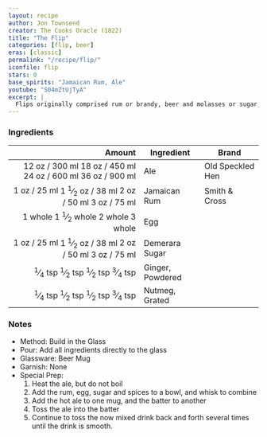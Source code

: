 ```yaml
---
layout: recipe
author: Jon Townsend
creator: The Cooks Oracle (1822)
title: "The Flip"
categories: [flip, beer]
eras: [classic]
permalink: "/recipe/flip/"
iconfile: flip
stars: 0
base_spirits: "Jamaican Rum, Ale"
youtube: "S04mZtUjTyA"
excerpt: |
  Flips originally comprised rum or brandy, beer and molasses or sugar, mixed together then heated with a red-hot poker which caramelised the drink and made it bubble and froth. Over time, a tin or copper vessel known as an ale-warmer replaced the poker. Helped by sailors, the Flip crossed the Atlantic where President George Washington became a notable Flip drinker. Here is one of the first complete recipes for a flip from <i>The Cooks Oracle</i>:<blockquote>To make a quart of Flip: Put the Ale on the fire to warm, beat up three or four Eggs with four ounces of moist Sugar, a teaspoon full of grated Nutmeg or Ginger, and a quartern of good old Rum or Brandy.<br>When the Ale is near to boil put it into one pitcher, and the Rum and the Eggs, etc into another; turn it from one pitcher into another until it is smooth as cream.<br><cite>The Cooks Oracle, 1822</cite>
---
```


### Ingredients

|   Amount | Ingredient       | Brand            |
| -------: | ---------------- | ---------------- |
|    <span class="onex active">12 oz  / 300 ml</span> <span class="onehalfx">18 oz  / 450 ml</span> <span class="twox">24 oz  / 600 ml</span> <span class="threex">36 oz  / 900 ml</span>| Ale              | Old Speckled Hen |
|     <span class="onex active">1 oz  / 25 ml</span> <span class="onehalfx">1 <sup>1</sup>&frasl;<sub>2</sub> oz  / 38 ml</span> <span class="twox">2 oz  / 50 ml</span> <span class="threex">3 oz  / 75 ml</span>| Jamaican Rum     | Smith & Cross    |
|  <span class="onex active">1 whole </span> <span class="onehalfx">1 <sup>1</sup>&frasl;<sub>2</sub> whole </span> <span class="twox">2 whole </span> <span class="threex">3 whole </span>| Egg              |
|     <span class="onex active">1 oz  / 25 ml</span> <span class="onehalfx">1 <sup>1</sup>&frasl;<sub>2</sub> oz  / 38 ml</span> <span class="twox">2 oz  / 50 ml</span> <span class="threex">3 oz  / 75 ml</span>| Demerara Sugar   |
| <span class="onex active"> <sup>1</sup>&frasl;<sub>4</sub> tsp </span> <span class="onehalfx"> <sup>1</sup>&frasl;<sub>2</sub> tsp </span> <span class="twox"> <sup>1</sup>&frasl;<sub>2</sub> tsp </span> <span class="threex"> <sup>3</sup>&frasl;<sub>4</sub> tsp </span>| Ginger, Powdered |
| <span class="onex active"> <sup>1</sup>&frasl;<sub>4</sub> tsp </span> <span class="onehalfx"> <sup>1</sup>&frasl;<sub>2</sub> tsp </span> <span class="twox"> <sup>1</sup>&frasl;<sub>2</sub> tsp </span> <span class="threex"> <sup>3</sup>&frasl;<sub>4</sub> tsp </span>| Nutmeg, Grated   |

### Notes

- Method: Build in the Glass
- Pour: Add all ingredients directly to the glass
- Glassware: Beer Mug
- Garnish: None
- Special Prep:
  1. Heat the ale, but do not boil
  1. Add the rum, egg, sugar and spices to a bowl, and whisk to combine
  1. Add the hot ale to one mug, and the batter to another
  1. Toss the ale into the batter
  1. Continue to toss the now mixed drink back and forth several times until the drink is smooth.

    
<script type="application/ld+json">
{
  "@context": "https://schema.org",
  "@type": "Recipe",
  "author": {
    "@type": "Person",
    "name": "{{ page.author }}"
    },
  "description": "{{ page.excerpt | strip_html | replace: '"', "'" }}",
  "image": "{% for ingredient in site.data[page.iconfile].images.ingredient limit: 1 %}{{ ingredient.url }}{% endfor %}",
  "recipeIngredient": [  " 12 oz Ale ",
  "1 oz Jamaican Rum",
  " 1 whole Egg ",
  "1 oz Demerara Sugar",
  "0.25 tsp Ginger, Powdered",
  "0.25 tsp Nutmeg, Grated"],
  "name": "{{ page.title }}",
  "recipeInstructions": [
      {
    '@type': 'HowToStep',
    'text': '- Method: Build in the Glass
'
  },  {
    '@type': 'HowToStep',
    'text': '- Pour: Add all ingredients directly to the glass
'
  },  {
    '@type': 'HowToStep',
    'text': '- Glassware: Beer Mug
'
  },  {
    '@type': 'HowToStep',
    'text': '- Garnish: None
'
  },  {
    '@type': 'HowToStep',
    'text': '- Special Prep:
'
  },  {
    '@type': 'HowToStep',
    'text': '  1. Heat the ale, but do not boil
'
  },  {
    '@type': 'HowToStep',
    'text': '  1. Add the rum, egg, sugar and spices to a bowl, and whisk to combine
'
  },  {
    '@type': 'HowToStep',
    'text': '  1. Add the hot ale to one mug, and the batter to another
'
  },  {
    '@type': 'HowToStep',
    'text': '  1. Toss the ale into the batter
'
  },  {
    '@type': 'HowToStep',
    'text': '  1. Continue to toss the now mixed drink back and forth several times until the drink is smooth.
'
  }
    ],
  "recipeYield": "1 cocktail",
  "recipeCategory": "cocktail",
  "aggregateRating": "{%- if page.stars -%}{%- include stars_metadata.html %} out of 5{% else %}NA{%- endif -%}",
  "recipeCuisine": "global",
  "prepTime": "PT20M",
  "cookTime": "PT15S",
  "keywords": "{{ page.title }}, cocktail, {{ page.eras }}, {%- include category_metadata.html -%}, {%- include spirits_metadata.html -%}",
}
</script>

    